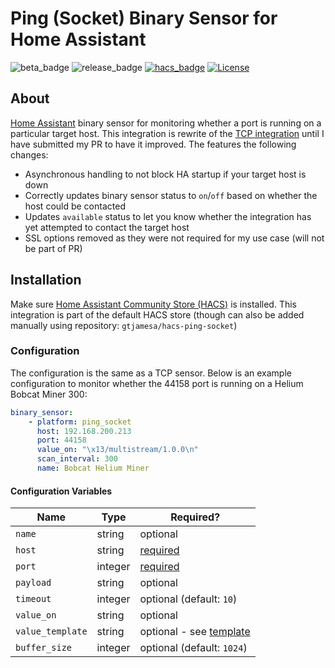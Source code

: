 # Ping (Socket) Binary Sensor for Home Assistant

![beta_badge](https://img.shields.io/badge/maturity-Beta-yellow.png)
![release_badge](https://img.shields.io/github/v/release/gtjamesa/hacs-ping-socket)
[![hacs_badge](https://img.shields.io/badge/HACS-Default-orange.svg)](https://github.com/custom-components/hacs)
[![License](https://img.shields.io/badge/License-Apache%202.0-blue.svg)](https://opensource.org/licenses/Apache-2.0)

## About

[Home Assistant](https://www.home-assistant.io/) binary sensor for monitoring whether a port is running on a particular target host. This integration is rewrite of the [TCP integration](https://www.home-assistant.io/integrations/tcp/) until I have submitted my PR to have it improved. The features the following changes:

* Asynchronous handling to not block HA startup if your target host is down
* Correctly updates binary sensor status to `on`/`off` based on whether the host could be contacted
* Updates `available` status to let you know whether the integration has yet attempted to contact the target host
* SSL options removed as they were not required for my use case (will not be part of PR)

## Installation

Make sure [Home Assistant Community Store (HACS)](https://github.com/custom-components/hacs) is installed. This integration is part of the default HACS store (though can also be added manually using repository: `gtjamesa/hacs-ping-socket`)

### Configuration

The configuration is the same as a TCP sensor. Below is an example configuration to monitor whether the 44158 port is running on a Helium Bobcat Miner 300:

```yaml
binary_sensor:
    - platform: ping_socket
      host: 192.168.200.213
      port: 44158
      value_on: "\x13/multistream/1.0.0\n"
      scan_interval: 300
      name: Bobcat Helium Miner
```

#### Configuration Variables

| Name             | Type    | Required?                                                    |
| ---------------- | ------- | ------------------------------------------------------------ |
| `name`           | string  | optional                                                     |
| `host`           | string  | <u>required</u>                                              |
| `port`           | integer | <u>required</u>                                              |
| `payload`        | string  | optional                                                     |
| `timeout`        | integer | optional (default: `10`)                                     |
| `value_on`       | string  | optional                                                     |
| `value_template` | string  | optional - see [template](https://www.home-assistant.io/docs/configuration/templating/#processing-incoming-data) |
| `buffer_size`    | integer | optional (default: `1024`)                                   |

